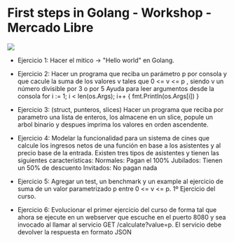 # First steps in Golang - Workshop - Mercado Libre

<a href="https://www.google.com.ar/imgres?imgurl=https%3A%2F%2Fcamo.githubusercontent.com%2Ff04a7348c3f516c528405b48eccc96d3ad1abdeb%2F68747470733a2f2f7261772e6769746875622e636f6d2f676f6c616e672d73616d706c65732f676f706865722d766563746f722f6d61737465722f676f706865722d736964655f636f6c6f722e706e67&imgrefurl=https%3A%2F%2Fgithub.com%2Fgolang-samples%2Fgopher-vector&docid=VsdewyBT_3vWLM&tbnid=Mf6d7krXOijd7M%3A&vet=10ahUKEwiYxfWZk5zXAhXRl5AKHdBdBPsQMwhDKBUwFQ..i&w=416&h=554&bih=759&biw=1440&q=golang%20logo&ved=0ahUKEwiYxfWZk5zXAhXRl5AKHdBdBPsQMwhDKBUwFQ&iact=mrc&uact=8"><img src="https://www.google.com.ar/imgres?imgurl=https%3A%2F%2Fcamo.githubusercontent.com%2Ff04a7348c3f516c528405b48eccc96d3ad1abdeb%2F68747470733a2f2f7261772e6769746875622e636f6d2f676f6c616e672d73616d706c65732f676f706865722d766563746f722f6d61737465722f676f706865722d736964655f636f6c6f722e706e67&imgrefurl=https%3A%2F%2Fgithub.com%2Fgolang-samples%2Fgopher-vector&docid=VsdewyBT_3vWLM&tbnid=Mf6d7krXOijd7M%3A&vet=10ahUKEwiYxfWZk5zXAhXRl5AKHdBdBPsQMwhDKBUwFQ..i&w=416&h=554&bih=759&biw=1440&q=golang%20logo&ved=0ahUKEwiYxfWZk5zXAhXRl5AKHdBdBPsQMwhDKBUwFQ&iact=mrc&uact=8" /></a>


- Ejercicio 1: 
Hacer el mitico -> "Hello world" en Golang.

- Ejercicio 2: 
Hacer un programa que reciba un parámetro p por consola y que cacule la suma de los valores v tales que 0 <= v <= p , siendo v un número divisible por 3 o por 5
Ayuda para leer argumentos desde la consola
for i := 1; i < len(os.Args); i++ {
    fmt.Println(os.Args[i])
}

- Ejercicio 3: 
(struct, punteros, slices) Hacer un programa que reciba por parametro una lista de enteros, los almacene en un slice, popule un arbol binario y despues imprima los valores en orden ascendente.

- Ejercicio 4: 
Modelar la funcionalidad para un sistema de cines que calcule los ingresos netos de una función en base a los asistentes y al precio base de la entrada. Existen tres tipos de asistentes y tienen las siguientes características:
Normales: Pagan el 100%
Jubilados: Tienen un 50% de descuento
Invitados: No pagan nada

- Ejercicio 5: 
Agregar un test, un benchmark y un example al ejercicio de suma de un valor parametrizado p 
entre 0 <= v <= p.  1º Ejercicio del curso.

- Ejercicio 6: Evolucionar el primer ejercicio del curso de forma tal que ahora se ejecute 
en un webserver que escuche en el puerto 8080 y sea invocado al llamar al servicio 
GET /calculate?value=p. El servicio debe devolver la respuesta en formato JSON
